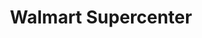 ---
title: "Walmart Supercenter"
url: /rockford/walmart-supercenter-west-riverside-boulevard/
shop: supermarket
---